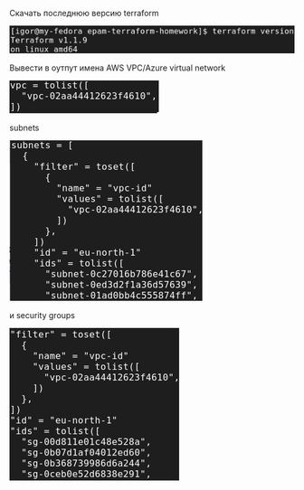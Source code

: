 Скачать последнюю версию terraform

![](pics/homework-1-1.png)

Вывести в оутпут имена AWS VPC/Azure virtual network

![](pics/homework-1-2.png)

subnets 

![](pics/homework-1-3.png)

и security groups

![](pics/homework-1-4.png)